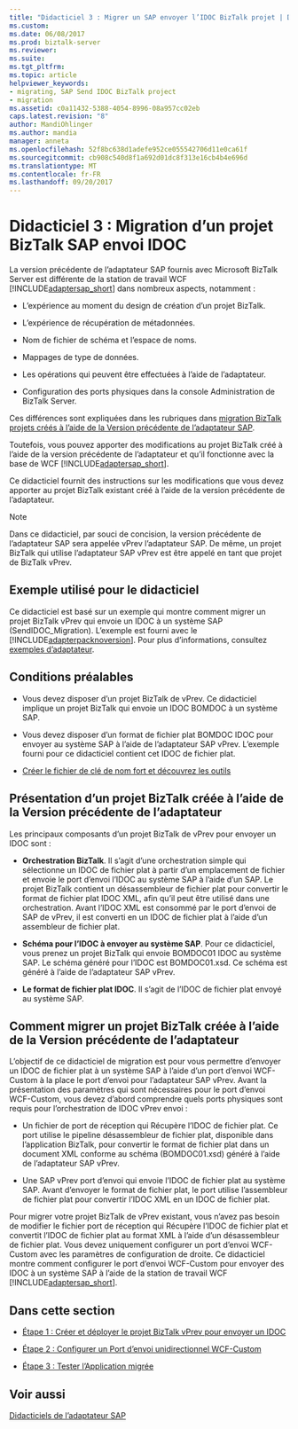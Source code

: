 ```yaml
---
title: "Didacticiel 3 : Migrer un SAP envoyer l’IDOC BizTalk projet | Documents Microsoft"
ms.custom: 
ms.date: 06/08/2017
ms.prod: biztalk-server
ms.reviewer: 
ms.suite: 
ms.tgt_pltfrm: 
ms.topic: article
helpviewer_keywords:
- migrating, SAP Send IDOC BizTalk project
- migration
ms.assetid: c0a11432-5388-4054-8996-08a957cc02eb
caps.latest.revision: "8"
author: MandiOhlinger
ms.author: mandia
manager: anneta
ms.openlocfilehash: 52f8bc638d1adefe952ce055542706d11e0ca61f
ms.sourcegitcommit: cb908c540d8f1a692d01dc8f313e16cb4b4e696d
ms.translationtype: MT
ms.contentlocale: fr-FR
ms.lasthandoff: 09/20/2017
---
```

# <a name="tutorial-3-migrating-an-sap-send-idoc-biztalk-project"></a>Didacticiel 3 : Migration d’un projet BizTalk SAP envoi IDOC
La version précédente de l’adaptateur SAP fournis avec Microsoft BizTalk Server est différente de la station de travail WCF [!INCLUDE[adaptersap_short](../../includes/adaptersap-short-md.md)] dans nombreux aspects, notamment :  
  
-   L’expérience au moment du design de création d’un projet BizTalk.  
  
-   L’expérience de récupération de métadonnées.  
  
-   Nom de fichier de schéma et l’espace de noms.  
  
-   Mappages de type de données.  
  
-   Les opérations qui peuvent être effectuées à l’aide de l’adaptateur.  
  
-   Configuration des ports physiques dans la console Administration de BizTalk Server.  
  
 Ces différences sont expliquées dans les rubriques dans [migration BizTalk projets créés à l’aide de la Version précédente de l’adaptateur SAP](http://msdn.microsoft.com/library/a486bac9-8952-43fd-8099-413f1491de37).  
  
 Toutefois, vous pouvez apporter des modifications au projet BizTalk créé à l’aide de la version précédente de l’adaptateur et qu’il fonctionne avec la base de WCF [!INCLUDE[adaptersap_short](../../includes/adaptersap-short-md.md)].  
  
 Ce didacticiel fournit des instructions sur les modifications que vous devez apporter au projet BizTalk existant créé à l’aide de la version précédente de l’adaptateur.  
  
> [!NOTE]
>  Dans ce didacticiel, par souci de concision, la version précédente de l’adaptateur SAP sera appelée vPrev l’adaptateur SAP. De même, un projet BizTalk qui utilise l’adaptateur SAP vPrev est être appelé en tant que projet de BizTalk vPrev.  
  
## <a name="sample-used-for-the-tutorial"></a>Exemple utilisé pour le didacticiel  
 Ce didacticiel est basé sur un exemple qui montre comment migrer un projet BizTalk vPrev qui envoie un IDOC à un système SAP (SendIDOC_Migration). L’exemple est fourni avec le [!INCLUDE[adapterpacknoversion](../../includes/adapterpacknoversion-md.md)]. Pour plus d’informations, consultez [exemples d’adaptateur](../../adapters-and-accelerators/accelerator-rosettanet/adapter-samples.md).  
  
## <a name="prerequisites"></a>Conditions préalables  
  
-   Vous devez disposer d’un projet BizTalk de vPrev. Ce didacticiel implique un projet BizTalk qui envoie un IDOC BOMDOC à un système SAP.  
  
-   Vous devez disposer d’un format de fichier plat BOMDOC IDOC pour envoyer au système SAP à l’aide de l’adaptateur SAP vPrev. L’exemple fourni pour ce didacticiel contient cet IDOC de fichier plat.  
  
-   [Créer le fichier de clé de nom fort et découvrez les outils](../../adapters-and-accelerators/adapter-sap/prerequisites-to-create-sap-applications.md)
  
## <a name="understanding-a-biztalk-project-created-using-the-previous-version-of-the-adapter"></a>Présentation d’un projet BizTalk créée à l’aide de la Version précédente de l’adaptateur  
 Les principaux composants d’un projet BizTalk de vPrev pour envoyer un IDOC sont :  
  
-   **Orchestration BizTalk**. Il s’agit d’une orchestration simple qui sélectionne un IDOC de fichier plat à partir d’un emplacement de fichier et envoie le port d’envoi l’IDOC au système SAP à l’aide d’un SAP. Le projet BizTalk contient un désassembleur de fichier plat pour convertir le format de fichier plat IDOC XML, afin qu’il peut être utilisé dans une orchestration. Avant l’IDOC XML est consommé par le port d’envoi de SAP de vPrev, il est converti en un IDOC de fichier plat à l’aide d’un assembleur de fichier plat.  
  
-   **Schéma pour l’IDOC à envoyer au système SAP**. Pour ce didacticiel, vous prenez un projet BizTalk qui envoie BOMDOC01 IDOC au système SAP. Le schéma généré pour l’IDOC est BOMDOC01.xsd. Ce schéma est généré à l’aide de l’adaptateur SAP vPrev.  
  
-   **Le format de fichier plat IDOC**. Il s’agit de l’IDOC de fichier plat envoyé au système SAP.  
  
## <a name="how-to-migrate-a-biztalk-project-created-using-the-previous-version-of-the-adapter"></a>Comment migrer un projet BizTalk créée à l’aide de la Version précédente de l’adaptateur  
 L’objectif de ce didacticiel de migration est pour vous permettre d’envoyer un IDOC de fichier plat à un système SAP à l’aide d’un port d’envoi WCF-Custom à la place le port d’envoi pour l’adaptateur SAP vPrev. Avant la présentation des paramètres qui sont nécessaires pour le port d’envoi WCF-Custom, vous devez d’abord comprendre quels ports physiques sont requis pour l’orchestration de IDOC vPrev envoi :  
  
-   Un fichier de port de réception qui Récupère l’IDOC de fichier plat. Ce port utilise le pipeline désassembleur de fichier plat, disponible dans l’application BizTalk, pour convertir le format de fichier plat dans un document XML conforme au schéma (BOMDOC01.xsd) généré à l’aide de l’adaptateur SAP vPrev.  
  
-   Une SAP vPrev port d’envoi qui envoie l’IDOC de fichier plat au système SAP. Avant d’envoyer le format de fichier plat, le port utilise l’assembleur de fichier plat pour convertir l’IDOC XML en un IDOC de fichier plat.  
  
 Pour migrer votre projet BizTalk de vPrev existant, vous n’avez pas besoin de modifier le fichier port de réception qui Récupère l’IDOC de fichier plat et convertit l’IDOC de fichier plat au format XML à l’aide d’un désassembleur de fichier plat. Vous devez uniquement configurer un port d’envoi WCF-Custom avec les paramètres de configuration de droite. Ce didacticiel montre comment configurer le port d’envoi WCF-Custom pour envoyer des IDOC à un système SAP à l’aide de la station de travail WCF [!INCLUDE[adaptersap_short](../../includes/adaptersap-short-md.md)].  
  
## <a name="in-this-section"></a>Dans cette section  
  
-   [Étape 1 : Créer et déployer le projet BizTalk vPrev pour envoyer un IDOC](../../adapters-and-accelerators/adapter-sap/step-1-build-and-deploy-the-vprev-biztalk-project-for-sending-an-idoc.md)  
  
-   [Étape 2 : Configurer un Port d’envoi unidirectionnel WCF-Custom](../../adapters-and-accelerators/adapter-sap/step-2-configure-a-wcf-custom-one-way-send-port.md)  
  
-   [Étape 3 : Tester l’Application migrée](../../adapters-and-accelerators/adapter-sap/step-3-test-the-migrated-application2.md)  
  
## <a name="see-also"></a>Voir aussi  
 [Didacticiels de l’adaptateur SAP](../../adapters-and-accelerators/adapter-sap/sap-adapter-tutorials.md)